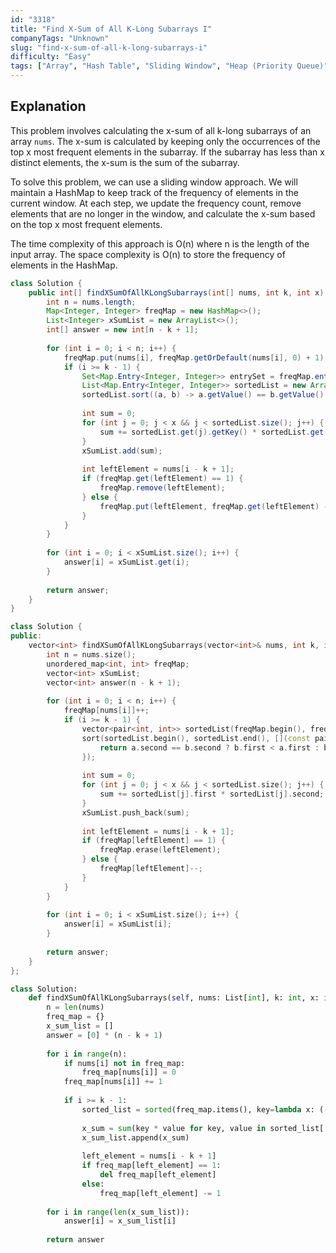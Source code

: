 ```yaml
---
id: "3318"
title: "Find X-Sum of All K-Long Subarrays I"
companyTags: "Unknown"
slug: "find-x-sum-of-all-k-long-subarrays-i"
difficulty: "Easy"
tags: ["Array", "Hash Table", "Sliding Window", "Heap (Priority Queue)"]
---
```


## Explanation
This problem involves calculating the x-sum of all k-long subarrays of an array `nums`. The x-sum is calculated by keeping only the occurrences of the top x most frequent elements in the subarray. If the subarray has less than x distinct elements, the x-sum is the sum of the subarray.

To solve this problem, we can use a sliding window approach. We will maintain a HashMap to keep track of the frequency of elements in the current window. At each step, we update the frequency count, remove elements that are no longer in the window, and calculate the x-sum based on the top x most frequent elements.

The time complexity of this approach is O(n) where n is the length of the input array. The space complexity is O(n) to store the frequency of elements in the HashMap.
```java
class Solution {
    public int[] findXSumOfAllKLongSubarrays(int[] nums, int k, int x) {
        int n = nums.length;
        Map<Integer, Integer> freqMap = new HashMap<>();
        List<Integer> xSumList = new ArrayList<>();
        int[] answer = new int[n - k + 1];
        
        for (int i = 0; i < n; i++) {
            freqMap.put(nums[i], freqMap.getOrDefault(nums[i], 0) + 1);
            if (i >= k - 1) {
                Set<Map.Entry<Integer, Integer>> entrySet = freqMap.entrySet();
                List<Map.Entry<Integer, Integer>> sortedList = new ArrayList<>(entrySet);
                sortedList.sort((a, b) -> a.getValue() == b.getValue() ? Integer.compare(b.getKey(), a.getKey()) : Integer.compare(b.getValue(), a.getValue()));
                
                int sum = 0;
                for (int j = 0; j < x && j < sortedList.size(); j++) {
                    sum += sortedList.get(j).getKey() * sortedList.get(j).getValue();
                }
                xSumList.add(sum);
                
                int leftElement = nums[i - k + 1];
                if (freqMap.get(leftElement) == 1) {
                    freqMap.remove(leftElement);
                } else {
                    freqMap.put(leftElement, freqMap.get(leftElement) - 1);
                }
            }
        }
        
        for (int i = 0; i < xSumList.size(); i++) {
            answer[i] = xSumList.get(i);
        }
        
        return answer;
    }
}
```

```cpp
class Solution {
public:
    vector<int> findXSumOfAllKLongSubarrays(vector<int>& nums, int k, int x) {
        int n = nums.size();
        unordered_map<int, int> freqMap;
        vector<int> xSumList;
        vector<int> answer(n - k + 1);
        
        for (int i = 0; i < n; i++) {
            freqMap[nums[i]]++;
            if (i >= k - 1) {
                vector<pair<int, int>> sortedList(freqMap.begin(), freqMap.end());
                sort(sortedList.begin(), sortedList.end(), [](const pair<int, int>& a, const pair<int, int>& b) {
                    return a.second == b.second ? b.first < a.first : b.second < a.second;
                });
                
                int sum = 0;
                for (int j = 0; j < x && j < sortedList.size(); j++) {
                    sum += sortedList[j].first * sortedList[j].second;
                }
                xSumList.push_back(sum);
                
                int leftElement = nums[i - k + 1];
                if (freqMap[leftElement] == 1) {
                    freqMap.erase(leftElement);
                } else {
                    freqMap[leftElement]--;
                }
            }
        }
        
        for (int i = 0; i < xSumList.size(); i++) {
            answer[i] = xSumList[i];
        }
        
        return answer;
    }
};
```

```python
class Solution:
    def findXSumOfAllKLongSubarrays(self, nums: List[int], k: int, x: int) -> List[int]:
        n = len(nums)
        freq_map = {}
        x_sum_list = []
        answer = [0] * (n - k + 1)
        
        for i in range(n):
            if nums[i] not in freq_map:
                freq_map[nums[i]] = 0
            freq_map[nums[i]] += 1
            
            if i >= k - 1:
                sorted_list = sorted(freq_map.items(), key=lambda x: (-x[1], x[0]))
                
                x_sum = sum(key * value for key, value in sorted_list[:x])
                x_sum_list.append(x_sum)
                
                left_element = nums[i - k + 1]
                if freq_map[left_element] == 1:
                    del freq_map[left_element]
                else:
                    freq_map[left_element] -= 1
        
        for i in range(len(x_sum_list)):
            answer[i] = x_sum_list[i]
        
        return answer
```